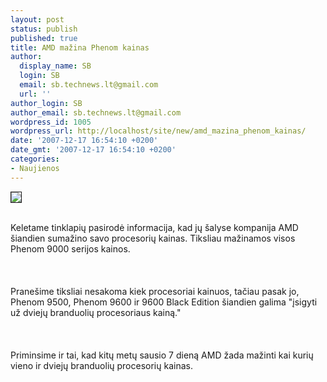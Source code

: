 ```yaml
---
layout: post
status: publish
published: true
title: AMD mažina Phenom kainas
author:
  display_name: SB
  login: SB
  email: sb.technews.lt@gmail.com
  url: ''
author_login: SB
author_email: sb.technews.lt@gmail.com
wordpress_id: 1005
wordpress_url: http://localhost/site/new/amd_mazina_phenom_kainas/
date: '2007-12-17 16:54:10 +0200'
date_gmt: '2007-12-17 16:54:10 +0200'
categories:
- Naujienos
---
```

<div class="imgright"><img src="http://tbn0.google.com/images?q=tbn:giis_26_XkMfKM:http://mos.futurenet.com/classifications/computing/upgrades-and-peripherals/processors/images/amd-phenom-logo-289-75.jpg" border="1"></div>
<p><br>Keletame tinklapių pasirodė informacija, kad jų šalyse kompanija AMD šiandien sumažino savo procesorių kainas. Tiksliau mažinamos visos Phenom 9000 serijos kainos.<br />
<br><br />
<br>Pranešime tiksliai nesakoma kiek procesoriai kainuos, tačiau pasak jo, Phenom 9500, Phenom 9600 ir 9600 Black Edition šiandien galima &quot;įsigyti už dviejų branduolių procesoriaus kainą.&quot;<br />
<br><br />
<br>Priminsime ir tai, kad kitų metų sausio 7 dieną AMD žada mažinti kai kurių vieno ir dviejų branduolių procesorių kainas.</p>
